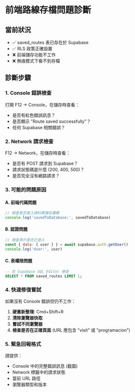 # 前端路線存檔問題診斷

## 當前狀況
- ✅ saved_routes 表已存在於 Supabase
- ✅ RLS 政策正確設置
- ❌ 前端儲存功能不工作
- ❌ 無痕模式下看不到存檔

## 診斷步驟

### 1. Console 錯誤檢查
打開 F12 → Console，在儲存時查看：
- 是否有紅色錯誤訊息？
- 是否顯示 "Route saved successfully"？
- 任何 Supabase 相關錯誤？

### 2. Network 請求檢查  
F12 → Network，在儲存時查看：
- 是否有 POST 請求到 Supabase？
- 請求狀態碼是什麼 (200, 400, 500)？
- 是否完全沒有網路請求？

### 3. 可能的問題原因

#### A. 前端代碼問題
```javascript
// 檢查是否進入資料庫儲存邏輯
console.log('savedToDatabase:', savedToDatabase)
```

#### B. 認證問題  
```javascript
// 檢查用戶是否已登入
const { data: { user } } = await supabase.auth.getUser()
console.log('User:', user)
```

#### C. 表權限問題
```sql
-- 在 Supabase SQL Editor 檢查
SELECT * FROM saved_routes LIMIT 1;
```

### 4. 快速修復嘗試

如果沒有 Console 錯誤但仍不工作：

1. **硬重新整理**: Cmd+Shift+R
2. **清除瀏覽器快取**
3. **嘗試不同瀏覽器**
4. **檢查是否在正確頁面** (URL 應包含 "visit" 或 "programacion")

### 5. 緊急回報格式

請提供：
- Console 中的完整錯誤訊息 (截圖)
- Network 標籤中的請求狀態
- 當前 URL 路徑
- 瀏覽器類型和版本
